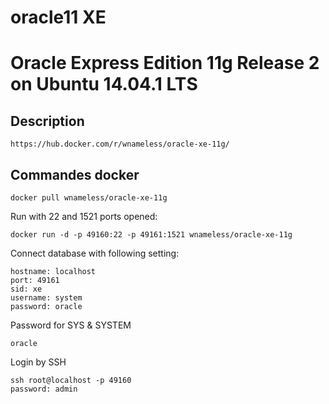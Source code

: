 # oracle11 XE #
Oracle Express Edition 11g Release 2 on Ubuntu 14.04.1 LTS
============================

## Description ##
	https://hub.docker.com/r/wnameless/oracle-xe-11g/

## Commandes docker ##
```
docker pull wnameless/oracle-xe-11g
```

Run with 22 and 1521 ports opened:
```
docker run -d -p 49160:22 -p 49161:1521 wnameless/oracle-xe-11g
```

Connect database with following setting:
```
hostname: localhost
port: 49161
sid: xe
username: system
password: oracle
```

Password for SYS & SYSTEM
```
oracle
```

Login by SSH
```
ssh root@localhost -p 49160
password: admin
```

